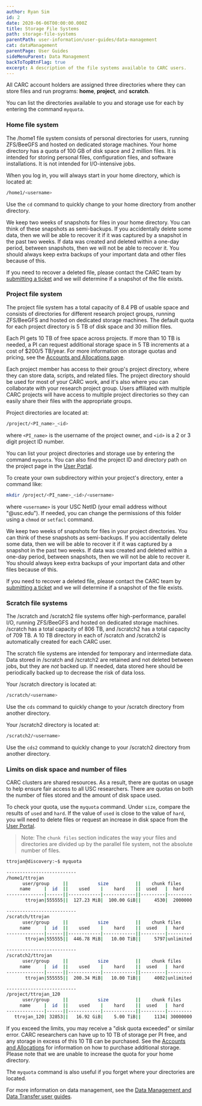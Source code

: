 ```yaml
---
author: Ryan Sim
id: 2
date: 2020-06-06T00:00:00.000Z
title: Storage File Systems
path: storage-file-systems
parentPath: user-information/user-guides/data-management
cat: dataManagement
parentPage: User Guides
sideMenuParent: Data Management
backToTopBtnFlag: true
excerpt: A description of the file systems available to CARC users.
---
```


All CARC account holders are assigned three directories where they can store files and run programs: **home**, **project**, and **scratch**.

You can list the directories available to you and storage use for each by entering the command `myquota`.

### Home file system

The /home1 file system consists of personal directories for users, running ZFS/BeeGFS and hosted on dedicated storage machines. Your home directory has a quota of 100 GB of disk space and 2 million files. It is intended for storing personal files, configuration files, and software installations. It is not intended for I/O-intensive jobs.

When you log in, you will always start in your home directory, which is located at:

```sh
/home1/<username>
```

Use the `cd` command to quickly change to your home directory from another directory.

We keep two weeks of snapshots for files in your home directory. You can think of these snapshots as semi-backups. If you accidentally delete some data, then we will be able to recover it if it was captured by a snapshot in the past two weeks. If data was created and deleted within a one-day period, between snapshots, then we will not be able to recover it. You should always keep extra backups of your important data and other files because of this.

If you need to recover a deleted file, please contact the CARC team by [submitting a ticket](/user-information/ticket-submission) and we will determine if a snapshot of the file exists.

### Project file system

The project file system has a total capacity of 8.4 PB of usable space and consists of directories for different research project groups, running ZFS/BeeGFS and hosted on dedicated storage machines. The default quota for each project directory is 5 TB of disk space and 30 million files.

Each PI gets 10 TB of free space across projects. If more than 10 TB is needed, a PI can request additional storage space in 5 TB increments at a cost of $200/5 TB/year. For more information on storage quotas and pricing, see the [Accounts and Allocations page](/user-information/accounts).

Each project member has access to their group's project directory, where they can store data, scripts, and related files. The project directory should be used for most of your CARC work, and it's also where you can collaborate with your research project group. Users affiliated with multiple CARC projects will have access to multiple project directories so they can easily share their files with the appropriate groups.

Project directories are located at:

```sh
/project/<PI_name>_<id>
```

where `<PI_name>` is the username of the project owner, and `<id>` is a 2 or 3 digit project ID number.

You can list your project directories and storage use by entering the command `myquota`. You can also find the project ID and directory path on the project page in the [User Portal](/user-information/user-guides/research-computing-user-portal).

To create your own subdirectory within your project's directory, enter a command like:

```sh
mkdir /project/<PI_name>_<id>/<username>
```

where `<username>` is your USC NetID (your email address without "@usc.edu"). If needed, you can change the permissions of this folder using a `chmod` or `setfacl` command.

We keep two weeks of snapshots for files in your project directories. You can think of these snapshots as semi-backups. If you accidentally delete some data, then we will be able to recover it if it was captured by a snapshot in the past two weeks. If data was created and deleted within a one-day period, between snapshots, then we will not be able to recover it. You should always keep extra backups of your important data and other files because of this.

If you need to recover a deleted file, please contact the CARC team by [submitting a ticket](/user-information/ticket-submission) and we will determine if a snapshot of the file exists.

### Scratch file systems

The /scratch and /scratch2 file systems offer high-performance, parallel I/O, running ZFS/BeeGFS and hosted on dedicated storage machines. /scratch has a total capacity of 806 TB, and /scratch2 has a total capacity of 709 TB. A 10 TB directory in each of /scratch and /scratch2 is automatically created for each CARC user.

The scratch file systems are intended for temporary and intermediate data. Data stored in /scratch and /scratch2 are retained and not deleted between jobs, but they are *not* backed up. If needed, data stored here should be periodically backed up to decrease the risk of data loss.

Your /scratch directory is located at:

```sh
/scratch/<username>
```

Use the `cds` command to quickly change to your /scratch directory from another directory.

Your /scratch2 directory is located at:

```sh
/scratch2/<username>
```

Use the `cds2` command to quickly change to your /scratch2 directory from another directory.

### Limits on disk space and number of files

CARC clusters are shared resources. As a result, there are quotas on usage to help ensure fair access to all USC researchers. There are quotas on both the number of files stored and the amount of disk space used.

To check your quota, use the `myquota` command. Under `size`, compare the results of `used` and `hard`. If the value of `used` is close to the value of `hard`, you will need to delete files or request an increase in disk space from the [User Portal](/user-information/user-guides/research-computing-user-portal).

> Note: The `chunk files` section indicates the way your files and directories are divided up by the parallel file system, not the absolute number of files.

```sh
ttrojan@discovery:~$ myquota

--------------------------
/home1/ttrojan
      user/group     ||           size          ||    chunk files    
     name     |  id  ||    used    |    hard    ||  used   |  hard   
--------------|------||------------|------------||---------|---------
       ttrojan|555555||  127.23 MiB|  100.00 GiB||     4530|  2000000

--------------------------
/scratch/ttrojan
      user/group     ||           size          ||    chunk files    
     name     |  id  ||    used    |    hard    ||  used   |  hard   
--------------|------||------------|------------||---------|---------
       ttrojan|555555||  446.78 MiB|   10.00 TiB||     5797|unlimited

--------------------------
/scratch2/ttrojan
      user/group     ||           size          ||    chunk files    
     name     |  id  ||    used    |    hard    ||  used   |  hard   
--------------|------||------------|------------||---------|---------
       ttrojan|555555||  200.34 MiB|   10.00 TiB||     4002|unlimited

--------------------------
/project/ttrojan_120
      user/group     ||           size          ||    chunk files
     name     |  id  ||    used    |    hard    ||  used   |  hard
--------------|------||------------|------------||---------|---------
   ttrojan_120| 32853||   16.92 GiB|    5.00 TiB||     1134| 30000000
```

If you exceed the limits, you may receive a "disk quota exceeded" or similar error. CARC researchers can have up to 10 TB of storage per PI free, and any storage in excess of this 10 TB can be purchased. See the [Accounts and Allocations](/user-information/accounts) for information on how to purchase additional storage. Please note that we are unable to increase the quota for your home directory. 

The `myquota` command is also useful if you forget where your directories are located.

For more information on data management, see the [Data Management and Data Transfer user guides](/user-information/user-guides/data-management).

